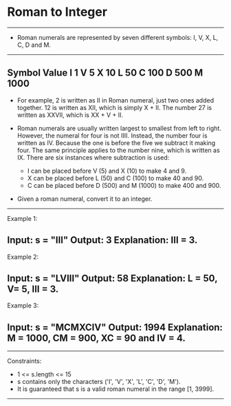 # Roman to Integer

---
* Roman numerals are represented by seven different symbols: I, V, X, L, C, D and M.
---
Symbol       Value
I             1
V             5
X             10
L             50
C             100
D             500
M             1000
---
* For example, 2 is written as II in Roman numeral, just two ones added together. 12 is written as XII, which is simply X + II. The number 27 is written as XXVII, which is XX + V + II.

* Roman numerals are usually written largest to smallest from left to right. However, the numeral for four is not IIII. Instead, the number four is written as IV. Because the one is before the five we subtract it making four. The same principle applies to the number nine, which is written as IX. There are six instances where subtraction is used:

   *  I can be placed before V (5) and X (10) to make 4 and 9. 
   *  X can be placed before L (50) and C (100) to make 40 and 90. 
   *  C can be placed before D (500) and M (1000) to make 400 and 900.

* Given a roman numeral, convert it to an integer.

 
---
Example 1:

Input: s = "III"
Output: 3
Explanation: III = 3.
---
Example 2:

Input: s = "LVIII"
Output: 58
Explanation: L = 50, V= 5, III = 3.
---
Example 3:

Input: s = "MCMXCIV"
Output: 1994
Explanation: M = 1000, CM = 900, XC = 90 and IV = 4.
---
 
---
Constraints:

   *  1 <= s.length <= 15
   *  s contains only the characters ('I', 'V', 'X', 'L', 'C', 'D', 'M').
   *  It is guaranteed that s is a valid roman numeral in the range [1, 3999].

---
